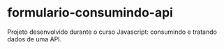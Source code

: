 # formulario-consumindo-api
Projeto desenvolvido durante o curso Javascript: consumindo e tratando dados de uma API.
